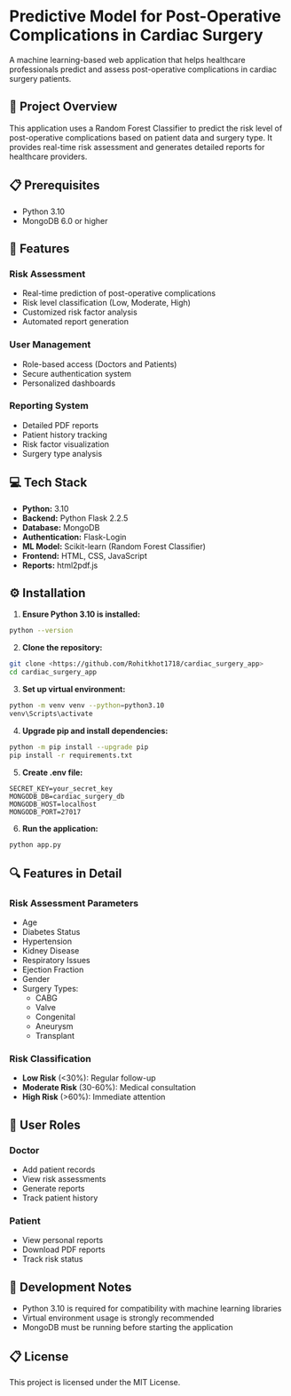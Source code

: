 # Predictive Model for Post-Operative Complications in Cardiac Surgery

A machine learning-based web application that helps healthcare professionals predict and assess post-operative complications in cardiac surgery patients.

## 🏥 Project Overview

This application uses a Random Forest Classifier to predict the risk level of post-operative complications based on patient data and surgery type. It provides real-time risk assessment and generates detailed reports for healthcare providers.

## 📋 Prerequisites

- Python 3.10
- MongoDB 6.0 or higher

## 🚀 Features

### Risk Assessment
- Real-time prediction of post-operative complications
- Risk level classification (Low, Moderate, High)
- Customized risk factor analysis
- Automated report generation

### User Management
- Role-based access (Doctors and Patients)
- Secure authentication system
- Personalized dashboards

### Reporting System
- Detailed PDF reports
- Patient history tracking
- Risk factor visualization
- Surgery type analysis

## 💻 Tech Stack

- **Python:** 3.10
- **Backend:** Python Flask 2.2.5
- **Database:** MongoDB
- **Authentication:** Flask-Login
- **ML Model:** Scikit-learn (Random Forest Classifier)
- **Frontend:** HTML, CSS, JavaScript
- **Reports:** html2pdf.js

## ⚙️ Installation

1. **Ensure Python 3.10 is installed:**
```bash
python --version
```

2. **Clone the repository:**
```bash
git clone <https://github.com/Rohitkhot1718/cardiac_surgery_app>
cd cardiac_surgery_app
```

3. **Set up virtual environment:**
```bash
python -m venv venv --python=python3.10
venv\Scripts\activate
```

4. **Upgrade pip and install dependencies:**
```bash
python -m pip install --upgrade pip
pip install -r requirements.txt
```

5. **Create .env file:**
```env
SECRET_KEY=your_secret_key
MONGODB_DB=cardiac_surgery_db
MONGODB_HOST=localhost
MONGODB_PORT=27017
```

6. **Run the application:**
```bash
python app.py
```

## 🔍 Features in Detail

### Risk Assessment Parameters
- Age
- Diabetes Status
- Hypertension
- Kidney Disease
- Respiratory Issues
- Ejection Fraction
- Gender
- Surgery Types:
  - CABG
  - Valve
  - Congenital
  - Aneurysm
  - Transplant

### Risk Classification
- **Low Risk** (<30%): Regular follow-up
- **Moderate Risk** (30-60%): Medical consultation
- **High Risk** (>60%): Immediate attention

## 👥 User Roles

### Doctor
- Add patient records
- View risk assessments
- Generate reports
- Track patient history

### Patient
- View personal reports
- Download PDF reports
- Track risk status

## 📝 Development Notes

- Python 3.10 is required for compatibility with machine learning libraries
- Virtual environment usage is strongly recommended
- MongoDB must be running before starting the application


## 📋 License

This project is licensed under the MIT License.
